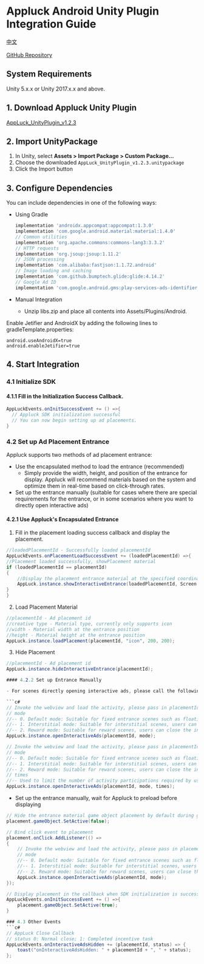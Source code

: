 # Appluck Android Unity Plugin Integration Guide

[中文](https://github.com/jxsong1989/Appluck_SDK_Unity/blob/master/README-CN.md)
<br/>
<br/>
[GitHub Repository](https://github.com/jxsong1989/Appluck_SDK_Unity)
<br/>

## System Requirements
Unity 5.x.x or Unity 2017.x.x and above.

## 1. Download Appluck Unity Plugin
[AppLuck_UnityPlugin_v1.2.3](https://github.com/jxsong1989/Appluck_SDK_Unity/releases/tag/v1.2.3)

## 2. Import UnityPackage
1. In Unity, select **Assets > Import Package > Custom Package…**
2. Choose the downloaded `AppLuck_UnityPlugin_v1.2.3.unitypackage`
3. Click the Import button

## 3. Configure Dependencies
You can include dependencies in one of the following ways:

* Using Gradle

  ```groovy
  implementation 'androidx.appcompat:appcompat:1.3.0'
  implementation 'com.google.android.material:material:1.4.0'
  // Common utilities
  implementation 'org.apache.commons:commons-lang3:3.3.2'
  // HTTP requests
  implementation 'org.jsoup:jsoup:1.11.2'
  // JSON processing
  implementation 'com.alibaba:fastjson:1.1.72.android'
  // Image loading and caching
  implementation 'com.github.bumptech.glide:glide:4.14.2'
  // Google Ad ID
  implementation 'com.google.android.gms:play-services-ads-identifier:18.0.1'
  ```
* Manual Integration

   * Unzip libs.zip and place all contents into Assets/Plugins/Android.

Enable Jetifier and AndroidX by adding the following lines to gradleTemplate.properties:
  ```properties
  android.useAndroidX=true
  android.enableJetifier=true 
  ```

## 4. Start Integration

### 4.1 Initialize SDK

#### 4.1.1 Fill in the Initialization Success Callback.

```c#
AppLuckEvents.onInitSuccessEvent += () =>{
  // Appluck SDK initialization successful
  // You can now begin setting up ad placements.
}
```
### 4.2 Set up Ad Placement Entrance

Appluck supports two methods of ad placement entrance:

- Use the encapsulated method to load the entrance (recommended)
  - Simply provide the width, height, and position of the entrance for display. Appluck will recommend materials based on the system and optimize them in real-time based on click-through rates.
- Set up the entrance manually (suitable for cases where there are special requirements for the entrance, or in some scenarios where you want to directly open interactive ads)

#### 4.2.1 Use Appluck's Encapsulated Entrance

1. Fill in the placement loading success callback and display the placement.

  ```c#
//loadedPlacementId - Successfully loaded placementId
AppLuckEvents.onPlacementLoadSuccessEvent += (loadedPlacementId) =>{
  //Placement loaded successfully, showPlacement material
  if (loadedPlacementId == placementId)
  {
      //Display the placement entrance material at the specified coordinates
      AppLuck.instance.showInteractiveEntrance(loadedPlacementId, Screen.height - 800, Screen.width - 600);
  }
}
```

2. Load Placement Material

  ```c#
//placementId - Ad placement id
//creative type - Material type, currently only supports icon
//width - Material width at the entrance position
//height - Material height at the entrance position
AppLuck.instance.loadPlacement(placementId, "icon", 200, 200);
```

3. Hide Placement

 ```c#
//placementId - Ad placement id
AppLuck.instance.hideInteractiveEntrance(placementId);

#### 4.2.2 Set up Entrance Manually

- For scenes directly opening interactive ads, please call the following:

```c#
// Invoke the webview and load the activity, please pass in placementId
// mode 
//-- 0. Default mode: Suitable for fixed entrance scenes such as floating banner, users can freely close the interactive ad interface.
//-- 1. Interstitial mode: Suitable for interstitial scenes, users can close it after 10 seconds.
//-- 2. Reward mode: Suitable for reward scenes, users can close the interactive ad interface after participating in the activity once, and closing the interface triggers the reward callback.
AppLuck.instance.openInteractiveAds(placementId, mode);

// Invoke the webview and load the activity, please pass in placementId
// mode 
//-- 0. Default mode: Suitable for fixed entrance scenes such as floating banner, users can freely close the interactive ad interface.
//-- 1. Interstitial mode: Suitable for interstitial scenes, users can close it after 10 seconds.
//-- 2. Reward mode: Suitable for reward scenes, users can close the interactive ad interface after participating in the activity {times} times, and closing the interface triggers the reward callback.
// times
//-- Used to limit the number of activity participations required by users when mode is 2 (reward mode).
AppLuck.instance.openInteractiveAds(placementId, mode, times);
```

- Set up the entrance manually, wait for Appluck to preload before displaying

```c#
// Hide the entrance material game object placement by default during game initialization
placement.gameObject.SetActive(false);

// Bind click event to placement
placement.onClick.AddListener(() =>
{
    // Invoke the webview and load the activity, please pass in placementId
    // mode 
    //-- 0. Default mode: Suitable for fixed entrance scenes such as floating banner, users can freely close the interactive ad interface.
    //-- 1. Interstitial mode: Suitable for interstitial scenes, users can close it after 10 seconds.
    //-- 2. Reward mode: Suitable for reward scenes, users can close the interactive ad interface after participating in the activity once, and closing the interface triggers the reward callback.
    AppLuck.instance.openInteractiveAds(placementId, mode);
});

// Display placement in the callback when SDK initialization is successful
AppLuckEvents.onInitSuccessEvent += () =>{
    placement.gameObject.SetActive(true);
}

### 4.3 Other Events
```c#
// AppLuck Close Callback
// status 0: Normal close; 1: Completed incentive task
AppLuckEvents.onInteractiveAdsHidden += (placementId, status) => {
    toast("onInteractiveAdsHidden: " + placementId + ", " + status);
};
```

[alup]: https://github.com/jxsong1989/Appluck_SDK_Unity/releases/tag/v1.2.3
